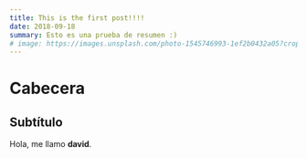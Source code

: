 ```yaml
---
title: This is the first post!!!!
date: 2018-09-18
summary: Esto es una prueba de resumen :)
# image: https://images.unsplash.com/photo-1545746993-1ef2b0432a05?crop=entropy&cs=tinysrgb&fit=crop&fm=jpg&h=900&ixid=eyJhcHBfaWQiOjF9&ixlib=rb-1.2.1&q=80&w=1600
---
```

# Cabecera

## Subtítulo

Hola, me llamo **david**.